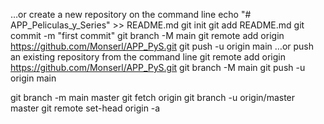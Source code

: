 …or create a new repository on the command line
echo "# APP_Peliculas_y_Series" >> README.md
git init
git add README.md
git commit -m "first commit"
git branch -M main
git remote add origin https://github.com/Monserl/APP_PyS.git
git push -u origin main
…or push an existing repository from the command line
git remote add origin https://github.com/Monserl/APP_PyS.git
git branch -M main
git push -u origin main

git branch -m main master
git fetch origin
git branch -u origin/master master
git remote set-head origin -a